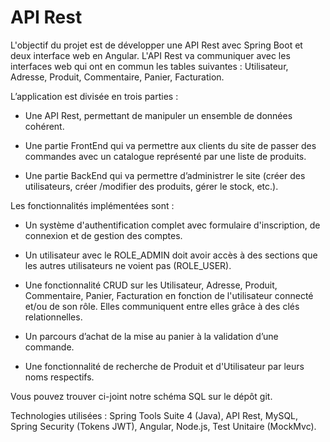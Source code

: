 # API Rest

L'objectif du projet est de développer une API Rest avec Spring Boot et deux interface web en Angular. L'API Rest va communiquer avec les interfaces web qui ont en commun les tables suivantes : Utilisateur, Adresse, Produit, Commentaire, Panier, Facturation.

L’application est divisée en trois parties :

- Une API Rest, permettant de manipuler un ensemble de données cohérent.

- Une partie FrontEnd qui va permettre aux clients du site de passer des commandes avec un catalogue représenté par une liste de produits.

- Une partie BackEnd qui va permettre d’administrer le site (créer des utilisateurs, créer /modifier des produits, gérer le stock, etc.).

Les fonctionnalités implémentées sont :

- Un système d'authentification complet avec formulaire d'inscription, de connexion et de gestion des comptes.

- Un utilisateur avec le ROLE_ADMIN doit avoir accès à des sections que les autres utilisateurs ne voient pas (ROLE_USER).

- Une fonctionnalité CRUD sur les Utilisateur, Adresse, Produit, Commentaire, Panier, Facturation en fonction de l'utilisateur connecté et/ou de son rôle. Elles communiquent entre elles grâce à des clés relationnelles.

- Un parcours d’achat de la mise au panier à la validation d’une commande.

- Une fonctionnalité de recherche de Produit et d'Utilisateur par leurs noms respectifs.


Vous pouvez trouver ci-joint notre schéma SQL sur le dépôt git.

Technologies utilisées : Spring Tools Suite 4 (Java), API Rest, MySQL, Spring Security (Tokens JWT), Angular, Node.js, Test Unitaire (MockMvc).

